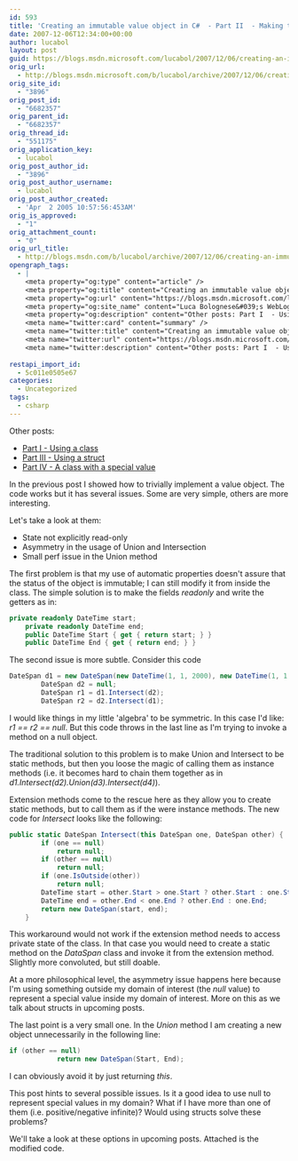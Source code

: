 ```yaml
---
id: 593
title: 'Creating an immutable value object in C#  - Part II  - Making the class better'
date: 2007-12-06T12:34:00+00:00
author: lucabol
layout: post
guid: https://blogs.msdn.microsoft.com/lucabol/2007/12/06/creating-an-immutable-value-object-in-c-part-ii-making-the-class-better/
orig_url:
  - http://blogs.msdn.microsoft.com/b/lucabol/archive/2007/12/06/creating-an-immutable-value-object-in-c-part-ii-making-the-class-better.aspx
orig_site_id:
  - "3896"
orig_post_id:
  - "6682357"
orig_parent_id:
  - "6682357"
orig_thread_id:
  - "551175"
orig_application_key:
  - lucabol
orig_post_author_id:
  - "3896"
orig_post_author_username:
  - lucabol
orig_post_author_created:
  - 'Apr  2 2005 10:57:56:453AM'
orig_is_approved:
  - "1"
orig_attachment_count:
  - "0"
orig_url_title:
  - http://blogs.msdn.com/b/lucabol/archive/2007/12/06/creating-an-immutable-value-object-in-c-part-ii-making-the-class-better.aspx
opengraph_tags:
  - |
    <meta property="og:type" content="article" />
    <meta property="og:title" content="Creating an immutable value object in C#  - Part II  - Making the class better" />
    <meta property="og:url" content="https://blogs.msdn.microsoft.com/lucabol/2007/12/06/creating-an-immutable-value-object-in-c-part-ii-making-the-class-better/" />
    <meta property="og:site_name" content="Luca Bolognese&#039;s WebLog" />
    <meta property="og:description" content="Other posts: Part I  - Using a class Part III  - Using a struct Part IV  - A class with a special value In the previous post I showed how to trivially implement a value object. The code works but it has several issues. Some are very simple, others are more interesting. Let's take a..." />
    <meta name="twitter:card" content="summary" />
    <meta name="twitter:title" content="Creating an immutable value object in C#  - Part II  - Making the class better" />
    <meta name="twitter:url" content="https://blogs.msdn.microsoft.com/lucabol/2007/12/06/creating-an-immutable-value-object-in-c-part-ii-making-the-class-better/" />
    <meta name="twitter:description" content="Other posts: Part I  - Using a class Part III  - Using a struct Part IV  - A class with a special value In the previous post I showed how to trivially implement a value object. The code works but it has several issues. Some are very simple, others are more interesting. Let's take a..." />
    
restapi_import_id:
  - 5c011e0505e67
categories:
  - Uncategorized
tags:
  - csharp
---
```

Other posts:

  * [Part I  - Using a class](http://blogs.msdn.com/lucabol/archive/2007/12/03/creating-an-immutable-value-object-in-c-part-i-using-a-class.aspx)
  * [Part III  - Using a struct](http://blogs.msdn.com/lucabol/archive/2007/12/24/creating-an-immutable-value-object-in-c-part-iii-using-a-struct.aspx)
  * [Part IV  - A class with a special value](http://blogs.msdn.com/lucabol/)

In the previous post I showed how to trivially implement a value object. The code works but it has several issues. Some are very simple, others are more interesting.

Let's take a look at them:

  * State not explicitly read-only
  * Asymmetry in the usage of Union and Intersection
  * Small perf issue in the Union method

The first problem is that my use of automatic properties doesn't assure that the status of the object is immutable; I can still modify it from inside the class. The simple solution is to make the fields _readonly_ and write the getters as in:

```csharp
private readonly DateTime start;
    private readonly DateTime end;
    public DateTime Start { get { return start; } }
    public DateTime End { get { return end; } }
```

The second issue is more subtle. Consider this code

```csharp
DateSpan d1 = new DateSpan(new DateTime(1, 1, 2000), new DateTime(1, 1, 2002));
        DateSpan d2 = null;
        DateSpan r1 = d1.Intersect(d2);
        DateSpan r2 = d2.Intersect(d1);
```

I would like things in my little 'algebra' to be symmetric. In this case I'd like: _r1 == r2 == null_. But this code throws in the last line as I'm trying to invoke a method on a null object.

The traditional solution to this problem is to make Union and Intersect to be static methods, but then you loose the magic of calling them as instance methods (i.e. it becomes hard to chain them together as in _d1.Intersect(d2).Union(d3).Intersect(d4)_).

Extension methods come to the rescue here as they allow you to create static methods, but to call them as if the were instance methods. The new code for _Intersect_ looks like the following:

```csharp
public static DateSpan Intersect(this DateSpan one, DateSpan other) {
        if (one == null)
            return null;
        if (other == null)
            return null;
        if (one.IsOutside(other))
            return null;
        DateTime start = other.Start > one.Start ? other.Start : one.Start;
        DateTime end = other.End < one.End ? other.End : one.End;
        return new DateSpan(start, end);
    }
```

This workaround would not work if the extension method needs to access private state of the class. In that case you would need to create a static method on the _DataSpan_ class and invoke it from the extension method. Slightly more convoluted, but still doable.

At a more philosophical level, the asymmetry issue happens here because I'm using something outside my domain of interest (the _null_ value) to represent a special value inside my domain of interest. More on this as we talk about structs in upcoming posts.

The last point is a very small one. In the _Union_ method I am creating a new object unnecessarily in the following line:

```csharp
if (other == null)
            return new DateSpan(Start, End);
```

I can obviously avoid it by just returning _this_.

This post hints to several possible issues. Is it a good idea to use null to represent special values in my domain? What if I have more than one of them (i.e. positive/negative infinite)? Would using structs solve these problems?

We'll take a look at these options in upcoming posts. Attached is the modified code.
